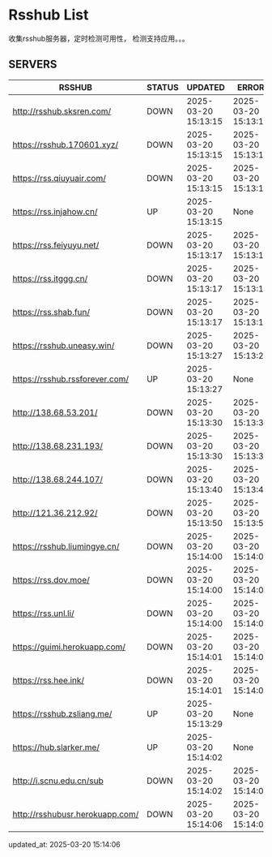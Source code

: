 # Rsshub List

收集rsshub服务器，定时检测可用性， 检测支持应用。。。


## SERVERS

|  RSSHUB   | STATUS  | UPDATED  | ERROR  | TWITTER |  
|  ----  | ----  | ----  | ----  | ---- |  
| http://rsshub.sksren.com/ | DOWN | 2025-03-20 15:13:15 | 2025-03-20 15:13:15 |  
| https://rsshub.170601.xyz/ | DOWN | 2025-03-20 15:13:15 | 2025-03-20 15:13:15 |  
| https://rss.qiuyuair.com/ | DOWN | 2025-03-20 15:13:15 | 2025-03-20 15:13:15 |  
| https://rss.injahow.cn/ | UP | 2025-03-20 15:13:15 | None ||  
| https://rss.feiyuyu.net/ | DOWN | 2025-03-20 15:13:17 | 2025-03-20 15:13:17 |  
| https://rss.itggg.cn/ | DOWN | 2025-03-20 15:13:17 | 2025-03-20 15:13:17 |  
| https://rss.shab.fun/ | DOWN | 2025-03-20 15:13:17 | 2025-03-20 15:13:17 |  
| https://rsshub.uneasy.win/ | DOWN | 2025-03-20 15:13:27 | 2025-03-20 15:13:27 |  
| https://rsshub.rssforever.com/ | UP | 2025-03-20 15:13:27 | None ||  
| http://138.68.53.201/ | DOWN | 2025-03-20 15:13:30 | 2025-03-20 15:13:30 |  
| http://138.68.231.193/ | DOWN | 2025-03-20 15:13:30 | 2025-03-20 15:13:30 |  
| http://138.68.244.107/ | DOWN | 2025-03-20 15:13:40 | 2025-03-20 15:13:40 |  
| http://121.36.212.92/ | DOWN | 2025-03-20 15:13:50 | 2025-03-20 15:13:50 |  
| https://rsshub.liumingye.cn/ | DOWN | 2025-03-20 15:14:00 | 2025-03-20 15:14:00 |  
| https://rss.dov.moe/ | DOWN | 2025-03-20 15:14:00 | 2025-03-20 15:14:00 |  
| https://rss.unl.li/ | DOWN | 2025-03-20 15:14:00 | 2025-03-20 15:14:00 |  
| https://guimi.herokuapp.com/ | DOWN | 2025-03-20 15:14:01 | 2025-03-20 15:14:01 |  
| https://rss.hee.ink/ | DOWN | 2025-03-20 15:14:01 | 2025-03-20 15:14:01 |  
| https://rsshub.zsliang.me/ | UP | 2025-03-20 15:13:29 | None |OK|  
| https://hub.slarker.me/ | UP | 2025-03-20 15:14:02 | None ||  
| http://i.scnu.edu.cn/sub | DOWN | 2025-03-20 15:14:02 | 2025-03-20 15:14:02 |  
| http://rsshubusr.herokuapp.com/ | DOWN | 2025-03-20 15:14:06 | 2025-03-20 15:14:06 |  
  

updated_at: 2025-03-20 15:14:06  
